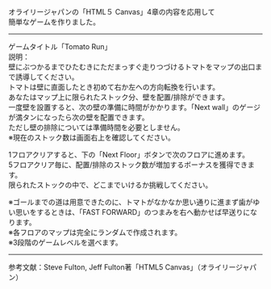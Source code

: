 オライリージャパンの「HTML５ Canvas」4章の内容を応用して  
簡単なゲームを作りました。  

------------------------------------------------  

ゲームタイトル「Tomato Run」  
説明：  
壁にぶつかるまでひたむきにただまっすぐ走りつづけるトマトをマップの出口まで誘導してください。  
トマトは壁に直面したとき初めて右か左への方向転換を行います。  
あなたはマップ上に限られたストック分、壁を配置/排除ができます。  
一度壁を設置すると、次の壁の準備に時間がかかります。「Next wall」のゲージが満タンになったら次の壁を配置できます。  
ただし壁の排除については準備時間を必要としません。  
※現在のストック数は画面右上を確認してください。  

1フロアクリアすると、下の「Next Floor」ボタンで次のフロアに進めます。  
5フロアクリア毎に、配置/排除のストック数が増加するボーナスを獲得できます。  
限られたストックの中で、どこまでいけるか挑戦してください。  

※ゴールまでの道は用意できたのに、トマトがなかなか思い通りに進まず歯がゆい思いをするときは、「FAST FORWARD」のつまみを右へ動かせば早送りになります。  
※各フロアのマップは完全にランダムで作成されます。  
※3段階のゲームレベルを選べます。  

------------------------------------------------  

参考文献：Steve Fulton, Jeff Fulton著「HTML5 Canvas」（オライリージャパン）
